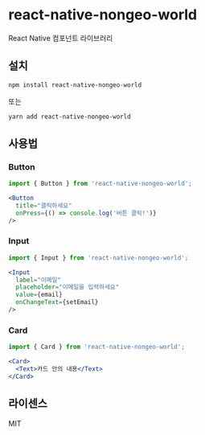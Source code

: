 # react-native-nongeo-world

React Native 컴포넌트 라이브러리

## 설치

```bash
npm install react-native-nongeo-world
```

또는

```bash
yarn add react-native-nongeo-world
```

## 사용법

### Button

```jsx
import { Button } from 'react-native-nongeo-world';

<Button 
  title="클릭하세요" 
  onPress={() => console.log('버튼 클릭!')}
/>
```

### Input

```jsx
import { Input } from 'react-native-nongeo-world';

<Input
  label="이메일"
  placeholder="이메일을 입력하세요"
  value={email}
  onChangeText={setEmail}
/>
```

### Card

```jsx
import { Card } from 'react-native-nongeo-world';

<Card>
  <Text>카드 안의 내용</Text>
</Card>
```

## 라이센스

MIT

